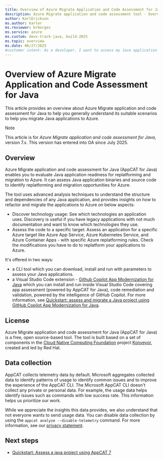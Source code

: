 ```yaml
---
title: Overview of Azure Migrate Application and Code Assessment for Java
description: Azure Migrate application and code assessment tool - Overview.
author: KarlErickson
ms.author: karler
ms.reviewer: brborges
ms.service: azure
ms.custom: devx-track-java, build-2025
ms.topic: overview
ms.date: 06/27/2025
#customer intent: As a developer, I want to assess my Java application so that I can understand its readiness for migration to Azure.
---
```

# Overview of Azure Migrate Application and Code Assessment for Java

This article provides an overview about Azure Migrate application and code assessment for Java to help you generally understand its suitable scenarios to help you migrate Java applications to Azure.

> [!NOTE]
> This article is for *Azure Migrate application and code assessment for Java*, version 7.x. This version has entered into GA since July 2025.

## Overview

Azure Migrate application and code assessment for Java (AppCAT for Java) enables you to evaluate Java application readiness for replatforming and migration to Azure. It can assess Java application binaries and source code to identify replatforming and migration opportunities for Azure.

The tool uses advanced analysis techniques to understand the structure and dependencies of any Java application, and provides insights on how to refactor and migrate the applications to Azure on below aspects:

- Discover technology usage: See which technologies an application uses. Discovery is useful if you have legacy applications with not much documentation and want to know which technologies they use.
- Assess the code to a specific target: Assess an application for a specific Azure target like Azure App Service, Azure Kubernetes Service, and Azure Container Apps - with specific Azure replatforming rules. Check the modifications you have to do to replatform your applications to Azure.

It's offered in two ways:

- a CLI tool which you can download, install and run with parameters to assess your Java applications.
- a Visual Studio Code extension - [Github Copilot App Modernization for Java](https://marketplace.visualstudio.com/items?itemName=vscjava.migrate-java-to-azure) which you can install and run inside Visual Studio Code covering app assessment (powered by AppCAT for Java), code remediation and validation, powered by the intelligence of GitHub Copilot. For more information, see [Quickstart: assess and migrate a Java project using GitHub Copilot App Modernization for Java](/azure/developer/java/migration/migrate-github-copilot-app-modernization-for-java-quickstart-assess-migrate).

## License

Azure Migrate application and code assessment for Java (AppCAT for Java) is a free, open source-based tool. The tool is built based on a set of components in the [Cloud Native Computing Foundation](https://www.cncf.io/) project [Konveyor](https://github.com/konveyor), created and led by Red Hat.

## Data collection

AppCAT collects telemetry data by default. Microsoft aggregates collected data to identify patterns of usage to identify common issues and to improve the experience of the AppCAT CLI. The Microsoft AppCAT CLI doesn't collect any private or personal data. For example, the usage data helps identify issues such as commands with low success rate. This information helps us prioritize our work.

While we appreciate the insights this data provides, we also understand that not everyone wants to send usage data. You can disable data collection by using the `appcat analyze --disable-telemetry` command. For more information, see our [privacy statement](https://www.microsoft.com/privacy/privacystatement).

## Next steps

- [Quickstart: Assess a java project using AppCAT 7](appcat7-quick-start.md)
